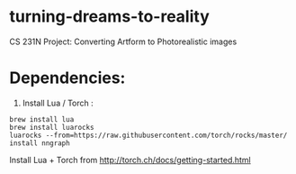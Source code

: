 # turning-dreams-to-reality
CS 231N Project: Converting Artform to Photorealistic images

# Dependencies:
1. Install Lua / Torch : 

```
brew install lua
brew install luarocks
luarocks --from=https://raw.githubusercontent.com/torch/rocks/master/ install nngraph
```

Install Lua + Torch from http://torch.ch/docs/getting-started.html

